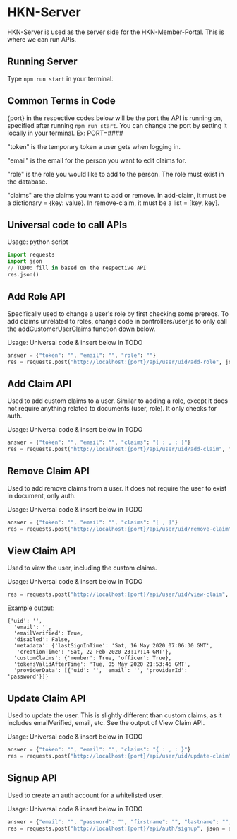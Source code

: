 # HKN-Server

HKN-Server is used as the server side for the HKN-Member-Portal. 
This is where we can run APIs.

## Running Server

Type `npm run start` in your terminal.

## Common Terms in Code

{port} in the respective codes below will be the port the API is running on, specified after running `npm run start`.
You can change the port by setting it locally in your terminal. Ex: PORT=####

"token" is the temporary token a user gets when logging in.

"email" is the email for the person you want to edit claims for.

"role" is the role you would like to add to the person. The role must exist in the database.

"claims" are the claims you want to add or remove. In add-claim, it must be a dictionary = {key: value}. 
In remove-claim, it must be a list = [key, key].

## Universal code to call APIs

Usage: python script
```python
import requests
import json
// TODO: fill in based on the respective API
res.json()
```

## Add Role API

Specifically used to change a user's role by first checking some prereqs. 
To add claims unrelated to roles, change code in controllers/user.js to only 
call the addCustomerUserClaims function down below.

Usage: Universal code & insert below in TODO
```python
answer = {"token": "", "email": "", "role": ""}
res = requests.post("http://localhost:{port}/api/user/uid/add-role", json = answer)
```

## Add Claim API

Used to add custom claims to a user. 
Similar to adding a role, except it does not require anything related to documents (user, role). 
It only checks for auth.

Usage: Universal code & insert below in TODO
```python
answer = {"token": "", "email": "", "claims": "{ : , : }"}
res = requests.post("http://localhost:{port}/api/user/uid/add-claim", json = answer)
```

## Remove Claim API

Used to add remove claims from a user. 
It does not require the user to exist in document, only auth.

Usage: Universal code & insert below in TODO
```python
answer = {"token": "", "email": "", "claims": "[ , ]"}
res = requests.post("http://localhost:{port}/api/user/uid/remove-claim", json = answer)
```

## View Claim API

Used to view the user, including the custom claims. 

Usage: Universal code & insert below in TODO
```python
res = requests.post("http://localhost:{port}/api/user/uid/view-claim", {"email": ""})
```

Example output:
```
{'uid': '',
  'email': '',
  'emailVerified': True,
  'disabled': False,
  'metadata': {'lastSignInTime': 'Sat, 16 May 2020 07:06:30 GMT',
   'creationTime': 'Sat, 22 Feb 2020 23:17:14 GMT'},
  'customClaims': {'member': True, 'officer': True},
  'tokensValidAfterTime': 'Tue, 05 May 2020 21:53:46 GMT',
  'providerData': [{'uid': '', 'email': '', 'providerId': 'password'}]}
```

## Update Claim API

Used to update the user. This is slightly different than custom claims, 
as it includes emailVerified, email, etc. See the output of View Claim API. 

Usage: Universal code & insert below in TODO
```python
answer = {"token": "", "email": "", "claims": "{ : , : }"}
res = requests.post("http://localhost:{port}/api/user/uid/update-claim", json = answer)
```

## Signup API

Used to create an auth account for a whitelisted user.

Usage: Universal code & insert below in TODO
```python
answer = {"email": "", "password": "", "firstname": "", "lastname": "", "major": "", "gradYear": ""}
res = requests.post("http://localhost:{port}/api/auth/signup", json = answer)
```